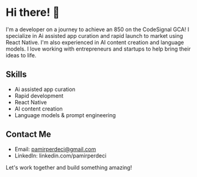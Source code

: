 # Hi there! 👋

I'm a developer on a journey to achieve an 850 on the CodeSignal GCA! I specialize in Ai assisted app curation and rapid launch to market using React Native. I'm also experienced in AI content creation and language models. I love working with entrepreneurs and startups to help bring their ideas to life.

## Skills

- Ai assisted app curation
- Rapid development
- React Native
- AI content creation
- Language models & prompt engineering

## Contact Me

- Email: pamirperdeci@gmail.com
- LinkedIn: linkedin.com/pamirperdeci

Let's work together and build something amazing!
